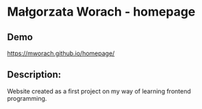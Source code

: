 # Małgorzata Worach - homepage

## Demo

https://mworach.github.io/homepage/

## Description:

Website created as a first project on my way of learning frontend programming.